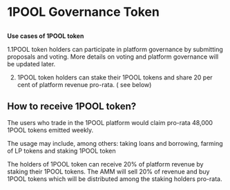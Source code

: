 # 1POOL Governance Token

##  **Use cases of 1POOL token**

1.1POOL token holders can participate in platform governance by submitting proposals and voting. More details on voting and platform governance will be updated later.

2. 1POOL token holders can stake their 1POOL tokens and share 20 per cent of platform revenue pro-rata. \( see below\)

## How to receive 1POOL token?

  
The users who trade in the 1POOL platform would claim pro-rata 48,000 1POOL tokens emitted weekly.

The usage may include, among others: taking loans and borrowing, farming of LP tokens and staking 1POOL token

The holders of 1POOL token can receive 20% of platform revenue by staking their 1POOL tokens. The AMM will sell 20% of revenue and buy 1POOL tokens which will be distributed among the staking holders pro-rata.

